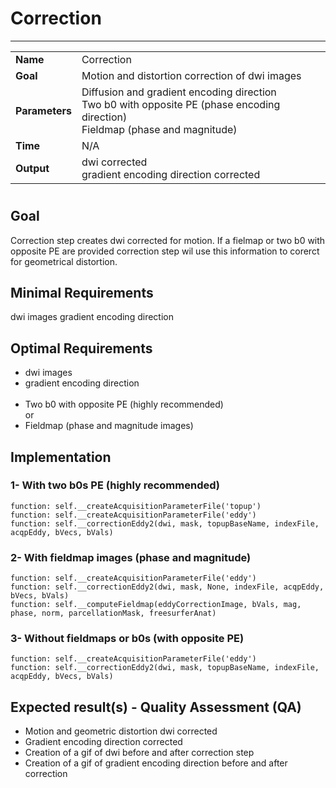 # Correction
---

|                |                                                       |
|----------------|-------------------------------------------------------|
|**Name**        | Correction                                            |
|**Goal**        | Motion and distortion correction of dwi images        |
|**Parameters**  | Diffusion and gradient encoding direction <br> Two b0 with opposite PE (phase encoding direction) <br> Fieldmap (phase and magnitude)|
|**Time**        | N/A                                                   |
|**Output**      | dwi corrected <br> gradient encoding direction corrected|

#

## Goal

Correction step creates dwi corrected for motion. If a fielmap or two b0 with opposite PE are provided correction step wil use this information to corerct for geometrical distortion.


## Minimal Requirements

dwi images
gradient encoding direction

## Optimal Requirements

- dwi images <br>
- gradient encoding direction <br><br>
- Two b0 with opposite PE (highly recommended) <br>
or <br>
- Fieldmap (phase and magnitude images)  <br>

## Implementation

### 1- With two b0s PE (highly recommended)

```{.python}
function: self.__createAcquisitionParameterFile('topup')
function: self.__createAcquisitionParameterFile('eddy')
function: self.__correctionEddy2(dwi, mask, topupBaseName, indexFile, acqpEddy, bVecs, bVals)
```

### 2- With fieldmap images (phase and magnitude)

```{.python}
function: self.__createAcquisitionParameterFile('eddy')
function: self.__correctionEddy2(dwi, mask, None, indexFile, acqpEddy, bVecs, bVals)
function: self.__computeFieldmap(eddyCorrectionImage, bVals, mag, phase, norm, parcellationMask, freesurferAnat)
```

### 3- Without fieldmaps or b0s (with opposite PE)

```{.python}
function: self.__createAcquisitionParameterFile('eddy')
function: self.__correctionEddy2(dwi, mask, topupBaseName, indexFile, acqpEddy, bVecs, bVals)
```

## Expected result(s) - Quality Assessment (QA)

- Motion and geometric distortion dwi corrected
- Gradient encoding direction corrected
- Creation of a gif of dwi before and after correction step
- Creation of a gif of gradient encoding direction before and after correction
 





